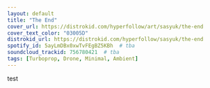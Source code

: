```yaml
---
layout: default
title: "The End"
cover_url: https://distrokid.com/hyperfollow/art/sasyuk/the-end
cover_text_color: "03005D"
distrokid_url: https://distrokid.com/hyperfollow/sasyuk/the-end
spotify_id: 5ayLmDBx0xwTvFEgBZ5KBh  # tba
soundcloud_trackid: 756780421  # tba
tags: [Turboprop, Drone, Minimal, Ambient]
---
```


test